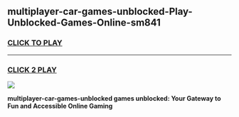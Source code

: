 
## multiplayer-car-games-unblocked-Play-Unblocked-Games-Online-sm841
<h3>
<a href="https://premium76.site?title=multiplayer-car-games-unblocked&ref=24A">CLICK TO PLAY</a></h3>
<hr>

<h3>
<a href="https://premium76.site?title=multiplayer-car-games-unblocked&ref=24A">CLICK 2 PLAY</a>
  
</h3>

<a href="https://premium76.site?title=multiplayer-car-games-unblocked&ref=24A"><img src="https://clearcache.store/games.png"></a>


**multiplayer-car-games-unblocked games unblocked: Your Gateway to Fun and Accessible Online Gaming**
